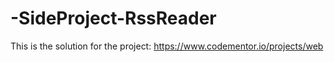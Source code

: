 # -SideProject-RssReader
This is the solution for the project: https://www.codementor.io/projects/web
